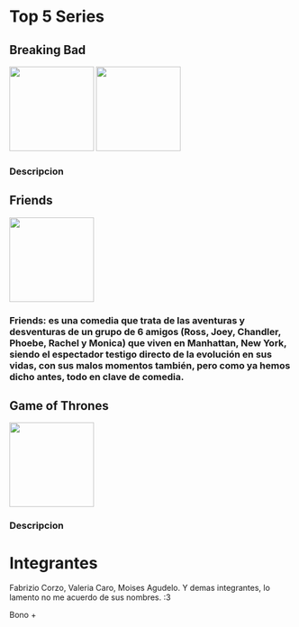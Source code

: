 <h1>Top 5 Series</h1>

<h2>Breaking Bad</h2>
<img src="https://c.tenor.com/XyqAngSRH08AAAAM/drag-medicine.gif" width="150px" padding="2px">
<img src="https://es.web.img3.acsta.net/pictures/18/04/04/22/52/3191575.jpg" width="150px">
<h3>Descripcion</h3>
<h2>Friends</h2>
<img src="https://cdn.hobbyconsolas.com/sites/navi.axelspringer.es/public/styles/1200/public/media/image/2016/07/poster-friends.jpg?itok=fLzwNnjz" width="150px">
<h3>Friends: es una comedia que trata de las aventuras y desventuras de un grupo de 6 amigos (Ross, Joey, Chandler, Phoebe, Rachel y Monica) que viven en Manhattan, New York, siendo el espectador testigo directo de la evolución en sus vidas, con sus malos momentos también, pero como ya hemos dicho antes, todo en clave de comedia.</h3>
<h2>Game of Thrones</h2>
<img src="https://m.media-amazon.com/images/M/MV5BYTRiNDQwYzAtMzVlZS00NTI5LWJjYjUtMzkwNTUzMWMxZTllXkEyXkFqcGdeQXVyNDIzMzcwNjc@._V1_.jpg" width="150px">
<h3>Descripcion</h3>



# Integrantes
Fabrizio Corzo, Valeria Caro, Moises Agudelo. Y demas integrantes, lo lamento no me acuerdo de sus nombres. :3

Bono +
